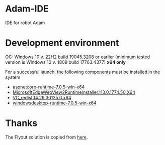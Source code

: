 # Adam-IDE
IDE for robot Adam

# Development environment

OC: Windows 10 v. 22H2 build 19045.3208 or earlier (minimum tested version is Windows 10 v. 1809 build 17763.4377) **x64 only**

For a successful launch, the following components must be installed in the system

* [aspnetcore-runtime-7.0.5-win-x64](https://disk.yandex.ru/d/6QEEvfMGCAg8CA)
* [MicrosoftEdgeWebView2RuntimeInstaller.113.0.1774.50.X64](https://disk.yandex.ru/d/vT4lVRCzDylGYA)
* [VC_redist.14.29.30135.0.x64](https://disk.yandex.ru/d/0hzuZSiQIxZxLQ)
* [windowsdesktop-runtime-7.0.5-win-x64](https://disk.yandex.ru/d/TQ2qIRYBnq2Ecw)

# Thanks

The Flyout solution is copied from [here](https://github.com/alsiola/FlyoutManager).
